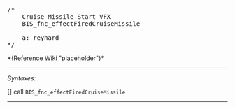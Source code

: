 <pre>/*
	Cruise Missile Start VFX
	BIS_fnc_effectFiredCruiseMissile

	a: reyhard
*/</pre>*(Reference Wiki "placeholder")*<!-- Remove this after fill-in -->


---
*Syntaxes:*

[] call `BIS_fnc_effectFiredCruiseMissile`

---
